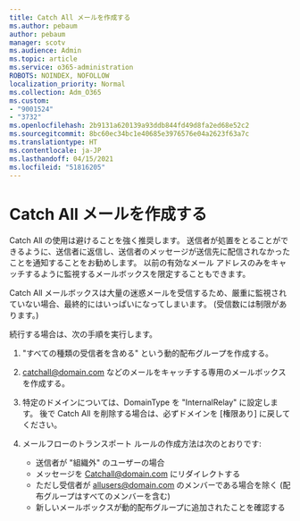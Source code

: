 ```yaml
---
title: Catch All メールを作成する
ms.author: pebaum
author: pebaum
manager: scotv
ms.audience: Admin
ms.topic: article
ms.service: o365-administration
ROBOTS: NOINDEX, NOFOLLOW
localization_priority: Normal
ms.collection: Adm_O365
ms.custom:
- "9001524"
- "3732"
ms.openlocfilehash: 2b9131a620139a93ddb844fd49d8fa2ed68e52c2
ms.sourcegitcommit: 8bc60ec34bc1e40685e3976576e04a2623f63a7c
ms.translationtype: HT
ms.contentlocale: ja-JP
ms.lasthandoff: 04/15/2021
ms.locfileid: "51816205"
---
```

# <a name="create-an-email-catch-all"></a>Catch All メールを作成する

Catch All の使用は避けることを強く推奨します。 送信者が処置をとることができるように、送信者に返信し、送信者のメッセージが送信先に配信されなかったことを通知することをお勧めします。 以前の有効なメール アドレスのみをキャッチするように監視するメールボックスを限定することもできます。 

Catch All メールボックスは大量の迷惑メールを受信するため、厳重に監視されていない場合、最終的にはいっぱいになってしまいます。 (受信数には制限があります。) 

続行する場合は、次の手順を実行します。

1. "すべての種類の受信者を含める" という動的配布グループを作成する。

2. catchall@domain.com などのメールをキャッチする専用のメールボックスを作成する。

3. 特定のドメインについては、DomainType を "InternalRelay" に設定します。 後で Catch All を削除する場合は、必ずドメインを [権限あり] に戻してください。

4. メールフローのトランスポート ルールの作成方法は次のとおりです:

    - 送信者が "組織外" のユーザーの場合
    - メッセージを Catchall@domain.com にリダイレクトする
    - ただし受信者が allusers@domain.com のメンバーである場合を除く (配布グループはすべてのメンバーを含む)
    - 新しいメールボックスが動的配布グループに追加されたことを確認する
